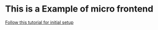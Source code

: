 # This is a Example of micro frontend

[Follow this tutorial for initial setup](https://www.bacancytechnology.com/blog/react-micro-frontend)


